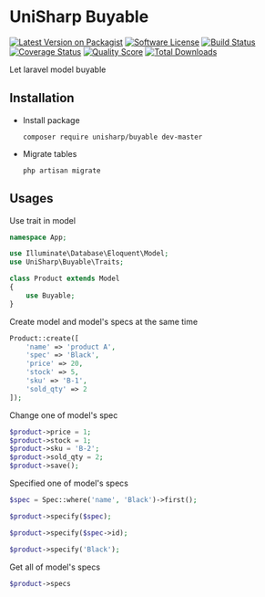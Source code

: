 # UniSharp Buyable

[![Latest Version on Packagist][ico-version]][link-packagist]
[![Software License][ico-license]](LICENSE.md)
[![Build Status][ico-travis]][link-travis]
[![Coverage Status][ico-scrutinizer]][link-scrutinizer]
[![Quality Score][ico-code-quality]][link-code-quality]
[![Total Downloads][ico-downloads]][link-downloads]

Let laravel model buyable

## Installation

- Install package

    ```composer require unisharp/buyable dev-master```

- Migrate tables

    ```php artisan migrate```

## Usages

Use trait in model

```php
namespace App;

use Illuminate\Database\Eloquent\Model;
use UniSharp\Buyable\Traits;

class Product extends Model
{
    use Buyable;
}
```

Create model and model's specs at the same time

```php
Product::create([
    'name' => 'product A',
    'spec' => 'Black',
    'price' => 20,
    'stock' => 5,
    'sku' => 'B-1',
    'sold_qty' => 2
]);
```

Change one of model's spec

```php
$product->price = 1;
$product->stock = 1;
$product->sku = 'B-2';
$product->sold_qty = 2;
$product->save();
```

Specified one of model's specs

```php
$spec = Spec::where('name', 'Black')->first();

$product->specify($spec);

$product->specify($spec->id);

$product->specify('Black');
```

Get all of model's specs

```php
$product->specs
```

[ico-version]: https://img.shields.io/packagist/v/UniSharp/buyable.svg?style=flat-square
[ico-license]: https://img.shields.io/badge/license-MIT-brightgreen.svg?style=flat-square
[ico-travis]: https://img.shields.io/travis/UniSharp/buyable/master.svg?style=flat-square
[ico-scrutinizer]: https://img.shields.io/scrutinizer/coverage/g/UniSharp/buyable.svg?style=flat-square
[ico-code-quality]: https://img.shields.io/scrutinizer/g/UniSharp/buyable.svg?style=flat-square
[ico-downloads]: https://img.shields.io/packagist/dt/UniSharp/buyable.svg?style=flat-square

[link-packagist]: https://packagist.org/packages/unisharp/buyable
[link-travis]: https://travis-ci.org/UniSharp/buyable
[link-scrutinizer]: https://scrutinizer-ci.com/g/UniSharp/buyable/code-structure
[link-code-quality]: https://scrutinizer-ci.com/g/UniSharp/buyable
[link-downloads]: https://packagist.org/packages/UniSharp/buyable
[link-author]: https://github.com/UniSharp
[link-contributors]: ../../contributors
